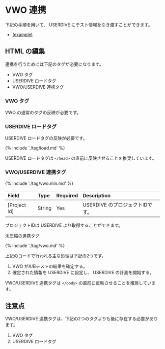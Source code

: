 # VWO 連携

下記の手順を用いて、 USERDIVE にテスト情報を引き渡すことができます。

- [(example)](https://uncovertruth.github.io/examples/integration/vwo.html)

## HTML の編集

連携を行うためには下記のタグが必要になります。

- VWO タグ
- USERDIVE ロードタグ
- VWO/USERDIVE 連携タグ

### VWO タグ

VWO の通常のタグの反映が必要です。

### USERDIVE ロードタグ

USERDIVE ロードタグの反映が必要です。

{% include './tag/load.md' %}

USERDIVE ロードタグは `</head>` の直前に反映させることを推奨しています。

### VWO/USERDIVE 連携タグ

{% include './tag/vwo.min.md' %}

| Field        | Type   | Required | Description                     |
|:-------------|:-------|:---------|:--------------------------------|
| [Project Id] | String | Yes      | USERDIVE のプロジェクトIDです。 |

プロジェクトIDは USERDIVE より取得することができます。

未圧縮の連携タグ

{% include './tag/vwo.md' %}

上記のコードで行われる主な処理は下記の2つです。

1. VWO がA/Bテストの結果を確定する。
1. 確定された情報を USERDIVE に設定し、 USERDIVE の計測を開始する。

VWO/USERDIVE 連携タグは `</body>` の直前に反映させることを推奨しています。

## 注意点

VWO/USERDIVE 連携タグは、下記の2つのタグよりも後に存在する必要があります。

1. VWO タグ
1. USERDIVE ロードタグ
